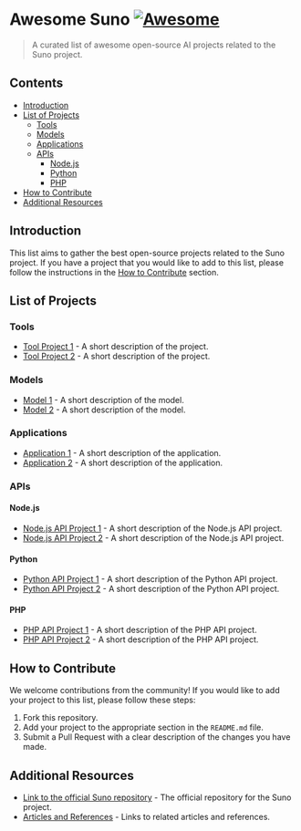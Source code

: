 # Awesome Suno [![Awesome](https://awesome.re/badge.svg)](https://awesome.re)

> A curated list of awesome open-source AI projects related to the Suno project.

## Contents

- [Introduction](#introduction)
- [List of Projects](#list-of-projects)
  - [Tools](#tools)
  - [Models](#models)
  - [Applications](#applications)
  - [APIs](#apis)
    - [Node.js](#nodejs)
    - [Python](#python)
    - [PHP](#php)
- [How to Contribute](#how-to-contribute)
- [Additional Resources](#additional-resources)

## Introduction

This list aims to gather the best open-source projects related to the Suno project. If you have a project that you would like to add to this list, please follow the instructions in the [How to Contribute](#how-to-contribute) section.

## List of Projects

### Tools

- [Tool Project 1](https://github.com/username/project1) - A short description of the project.
- [Tool Project 2](https://github.com/username/project2) - A short description of the project.

### Models

- [Model 1](https://github.com/username/model1) - A short description of the model.
- [Model 2](https://github.com/username/model2) - A short description of the model.

### Applications

- [Application 1](https://github.com/username/app1) - A short description of the application.
- [Application 2](https://github.com/username/app2) - A short description of the application.

### APIs

#### Node.js

- [Node.js API Project 1](https://github.com/username/nodejs-project1) - A short description of the Node.js API project.
- [Node.js API Project 2](https://github.com/username/nodejs-project2) - A short description of the Node.js API project.

#### Python

- [Python API Project 1](https://github.com/username/python-project1) - A short description of the Python API project.
- [Python API Project 2](https://github.com/username/python-project2) - A short description of the Python API project.

#### PHP

- [PHP API Project 1](https://github.com/username/php-project1) - A short description of the PHP API project.
- [PHP API Project 2](https://github.com/username/php-project2) - A short description of the PHP API project.

## How to Contribute

We welcome contributions from the community! If you would like to add your project to this list, please follow these steps:

1. Fork this repository.
2. Add your project to the appropriate section in the `README.md` file.
3. Submit a Pull Request with a clear description of the changes you have made.

## Additional Resources

- [Link to the official Suno repository](https://github.com/suno/suno) - The official repository for the Suno project.
- [Articles and References](https://example.com) - Links to related articles and references.